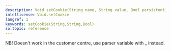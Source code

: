 ```yaml
---
description: Void setCookie(String name, String value, Bool persistent)
intellisense: Void.setCookie
langref: 1
keywords: setCookie(String,String,Bool)
so.topic: reference
---
```



NB! Doesn't work in the customer centre, use parser variable with _ instead.


